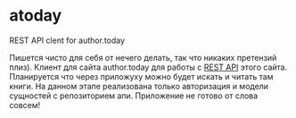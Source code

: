 # atoday

REST API clent for author.today

Пишется чисто для себя от нечего делать, так что никаких претензий плиз). Клиент для сайта author.today для работы с [REST API](https://author.today/post/192813) 
этого сайта. Планируется что через приложуху можно будет искать и читать там книги. На данном этапе реализована только авторизация и модели сущностей с репозиторием апи. Приложение не готово от слова совсем!
